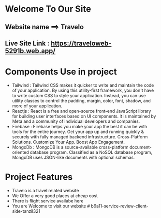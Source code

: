   # Welcome To Our Site #


## Website name ==> Travelo ##

## Live Site Link : https://traveloweb-5291b.web.app/ ##

# Components Use in project

* Tailwind : Tailwind CSS makes it quicker to write and maintain the code of your application. By using this utility-first framework, you don't have to write custom CSS to style your application. Instead, you can use utility classes to control the padding, margin, color, font, shadow, and more of your application. 
* Reactjs : React is a free and open-source front-end JavaScript library for building user interfaces based on UI components. It is maintained by Meta and a community of individual developers and companies. 
* Firebase : Firebase helps you make your app the best it can be with tools for the entire journey. Get your app up and running quickly & securely with fully managed backend infrastructure. Cross-Platform Solutions. Customize Your App. Boost App Engagement. 
* MongoDb : MongoDB is a source-available cross-platform document-oriented database program. Classified as a NoSQL database program, MongoDB uses JSON-like documents with optional schemas.

# Project Features

* Travelo is a travel related website
* We Offer a very good places at cheap cost
* There is flight service availabe here
* You are Welcome to visit our website
#   b 6 a 1 1 - s e r v i c e - r e v i e w - c l i e n t - s i d e - t a n z i l 3 2 1 
 
 